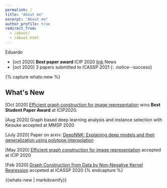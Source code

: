 ```yaml
---
permalink: /
title: "About me"
excerpt: "About me"
author_profile: true
redirect_from: 
  - /about/
  - /about.html
---
```


Eduardo


* [oct 2020] **Best paper award** ICIP 2020 [link](https://arxiv.org/abs/2003.01866)
News
* [oct 2020] 3 papers submitted to ICASSP 2021 
{: .notice--success}

{% capture whats-new %}
## What's New
[Oct 2020] [Efficient graph construction for image representation](https://ieeexplore.ieee.org/document/9191232) wins **Best Student Paper Award** at ICIP2020. 

[Aug 2020] Graph based deep learning analysis and instance selection with Keisuke accepted at MMSP 2020

[July 2020] Paper on arxiv: [DeepNNK: Explaining deep models and their generalization using polytope interpolation](https://arxiv.org/abs/2007.10505)

[May 2020] [Efficient graph construction for image representation](https://arxiv.org/abs/2002.06662) accepted at ICIP 2020

[Feb 2020] [Graph Construction from Data by Non-Negative Kernel Regression](https://arxiv.org/abs/1910.09383) accpeted at ICASSP 2020
{% endcapture %}
<div class="notice--info">{{whats-new | markdownify}}</div>
